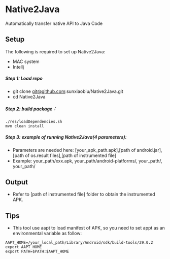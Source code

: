 # Native2Java
Automatically transfer native API to Java Code


## Setup
The following is required to set up Native2Java:
* MAC system
* Intellj

##### Step 1: Load repo
* git clone git@github.com:sunxiaobiu/Native2Java.git
* cd Native2Java

##### Step 2: build package：
```
./res/loadDependencies.sh
mvn clean install
```

##### Step 3: example of running Native2Java(4 parameters):
* Parameters are needed here: [your_apk_path.apk],[path of android.jar],[path of os.result files],[path of instrumented file]
* Example: your_path/xxx.apk, your_path/android-platforms/, your_path/, your_path/
       
   
## Output
* Refer to [path of instrumented file] folder to obtain the instrumented APK.

## Tips
* This tool use aapt to load manifest of APK, so you need to set appt as an environmental variable as follow:

```
AAPT_HOME=/your_local_path/Library/Android/sdk/build-tools/29.0.2
export AAPT_HOME
export PATH=$PATH:$AAPT_HOME
```